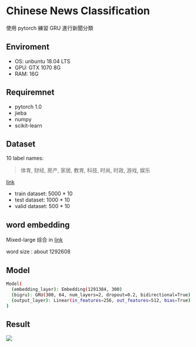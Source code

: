 # Chinese News Classification

使用 pytorch 練習 GRU 進行新聞分類

## Enviroment

- OS: unbuntu 18.04 LTS
- GPU: GTX 1070 8G
- RAM: 16G

## Requiremnet

- pytorch 1.0
- jieba
- numpy
- scikit-learn

## Dataset

10 label names: 

> 体育, 财经, 房产, 家居, 教育, 科技, 时尚, 时政, 游戏, 娱乐

[link](https://github.com/gaussic/text-classification-cnn-rnn)


- train dataset: 5000 * 10
- test dataset: 1000 * 10
- valid dataset: 500 * 10


## word embedding

Mixed-large 综合 in [link](https://github.com/Embedding/Chinese-Word-Vectors) 

word size : about 1292608


## Model

```bash
Model(
  (embedding_layer): Embedding(1291384, 300)
  (bigru): GRU(300, 64, num_layers=2, dropout=0.2, bidirectional=True)
  (output_layer): Linear(in_features=256, out_features=512, bias=True)
)

```

## Result
![](https://i.imgur.com/6Rhdzke.png)
